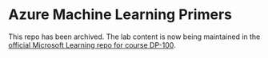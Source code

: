 # Azure Machine Learning Primers

This repo has been archived. The lab content is now being maintained in the [official Microsoft Learning repo for course DP-100](https://github.com/MicrosoftLearning/DP100).
